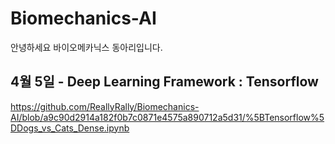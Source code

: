 # Biomechanics-AI

안녕하세요 바이오메카닉스 동아리입니다.

## 4월 5일 - Deep Learning Framework : Tensorflow
https://github.com/ReallyRally/Biomechanics-AI/blob/a9c90d2914a182f0b7c0871e4575a890712a5d31/%5BTensorflow%5DDogs_vs_Cats_Dense.ipynb
